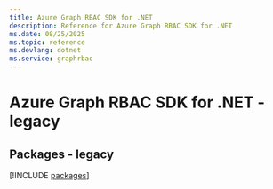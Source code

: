 ```yaml
---
title: Azure Graph RBAC SDK for .NET
description: Reference for Azure Graph RBAC SDK for .NET
ms.date: 08/25/2025
ms.topic: reference
ms.devlang: dotnet
ms.service: graphrbac
---
```

# Azure Graph RBAC SDK for .NET - legacy
## Packages - legacy
[!INCLUDE [packages](graph-rbac-index.md)]